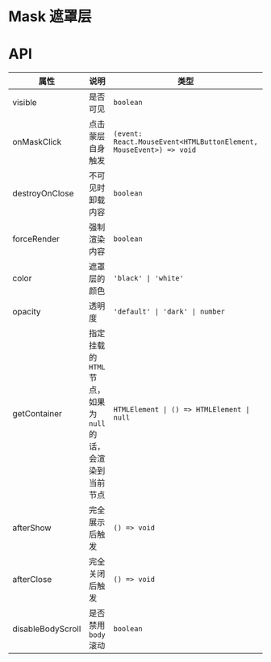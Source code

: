 # Mask 遮罩层

<code src="./demos/demo1.tsx"></code>

# API

| 属性              | 说明                                                         | 类型                                                               | 默认值      |
| ----------------- | ------------------------------------------------------------ | ------------------------------------------------------------------ | ----------- |
| visible           | 是否可见                                                     | `boolean`                                                          | `false`     |
| onMaskClick       | 点击蒙层自身触发                                             | `(event: React.MouseEvent<HTMLButtonElement, MouseEvent>) => void` | -           |
| destroyOnClose    | 不可见时卸载内容                                             | `boolean`                                                          | `false`     |
| forceRender       | 强制渲染内容                                                 | `boolean`                                                          | `false`     |
| color             | 遮罩层的颜色                                                 | `'black' \| 'white'`                                               | `'black'`   |
| opacity           | 透明度                                                       | `'default' \| 'dark' \| number`                                    | `'default'` |
| getContainer      | 指定挂载的 `HTML` 节点，如果为 `null` 的话，会渲染到当前节点 | `HTMLElement \| () => HTMLElement \| null`                         | `null`      |
| afterShow         | 完全展示后触发                                               | `() => void`                                                       | -           |
| afterClose        | 完全关闭后触发                                               | `() => void`                                                       | -           |
| disableBodyScroll | 是否禁用 `body` 滚动                                         | `boolean`                                                          | `true`      |
